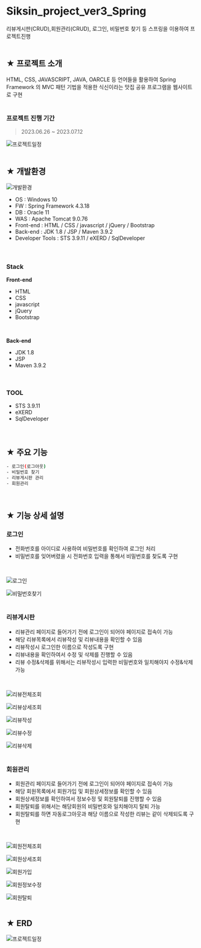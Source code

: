 # Siksin_project_ver3_Spring
리뷰게시판(CRUD),회원관리(CRUD), 로그인, 비밀번호 찾기 등 스프링을 이용하여 프로젝트진행
 <br><br> 
 
## ★ 프로젝트 소개
HTML, CSS, JAVASCRIPT, JAVA, OARCLE 등 언어들을 활용하여 Spring Framework 의 MVC 패턴 기법을 적용한 식신이라는 맛집 공유 프로그램을 웹사이트로 구현
<br><br>

### 프로젝트 진행 기간

>  2023.06.26 ~ 2023.07.12 <br>

![프로젝트일정](https://github.com/98jungwoo/Siksin_project_ver3_Spring/assets/126783518/e566d7d5-7c3b-4e84-a0af-c97a552ef86a)
<br><br>

## ★ 개발환경

![개발환경](https://github.com/98jungwoo/Siksin_project_ver3_Spring/assets/126783518/1647505d-48c6-48ca-a9b8-52744ee6d180)
<br> 

- OS : Windows 10 <br>
- FW : Spring Framework 4.3.18 <br>
- DB : Oracle 11 <br>
- WAS : Apache Tomcat 9.0.76
- Front-end : HTML / CSS / javascript / jQuery / Bootstrap  <br>
- Back-end : JDK 1.8 / JSP / Maven 3.9.2 <br>
- Developer Tools : STS 3.9.11 / eXERD / SqlDeveloper <br> 
<br><br>

### Stack

**Front-end**
<br>
- HTML
- CSS
- javascript
- jQuery
- Bootstrap
<br>

**Back-end** 
<br>
- JDK 1.8
- JSP
- Maven 3.9.2
<br>

###  TOOL
- STS 3.9.11 
- eXERD
- SqlDeveloper <br> 
<br><br>

## ★ 주요 기능 

```sh
- 로그인(로그아웃)
- 비밀번호 찾기
- 리뷰게시판 관리 
- 회원관리
```
<br>

	
## ★ 기능 상세 설명 

### 로그인
- 전화번호를 아이디로 사용하여 비밀번호를 확인하여 로그인 처리
- 비밀번호를 잊어버렸을 시 전화번호 입력을 통해서 비밀번호를 찾도록 구현
<br>

![로그인](https://github.com/98jungwoo/Siksin_project_ver3_Spring/assets/126783518/3fbb03cd-3ec7-4c00-9290-2341b23cb2ba)

![비밀번호찾기](https://github.com/98jungwoo/Siksin_project_ver3_Spring/assets/126783518/6fb669a5-4266-4aa7-b5eb-578c8eb84476)
 <br><br>

### 리뷰게시판
- 리뷰관리 페이지로 들어가기 전에 로그인이 되어야 페이지로 접속이 가능
- 해당 리뷰목록에서 리뷰작성 및 리뷰내용을 확인할 수 있음
- 리뷰작성시 로그인한 이름으로 작성도록 구현
- 리뷰내용을 확인하여서 수정 및 삭제를 진행할 수 있음
- 리뷰 수정&삭제를 위해서는 리뷰작성시 입력한 비밀번호와 일치해야지 수정&삭제 가능
 <br>
 
![리뷰전체조회](https://github.com/98jungwoo/Siksin_project_ver3_Spring/assets/126783518/f03ae0fb-2ac5-4694-8739-a76a58313f8c)

![리뷰상세조회](https://github.com/98jungwoo/Siksin_project_ver3_Spring/assets/126783518/ea8ad959-9e0b-4239-b45a-4fff9d43b6e6)

![리뷰작성](https://github.com/98jungwoo/Siksin_project_ver3_Spring/assets/126783518/2ca6d369-96c8-4a85-b72a-5cf0af6d2b4d)

![리뷰수정](https://github.com/98jungwoo/Siksin_project_ver3_Spring/assets/126783518/703642e1-514b-49c5-bf0d-b7126b16598d)

![리뷰삭제](https://github.com/98jungwoo/Siksin_project_ver3_Spring/assets/126783518/50007a53-b9ed-473a-86c1-57c840865ea2)
<br><br>

### 회원관리
- 회원관리 페이지로 들어가기 전에 로그인이 되어야 페이지로 접속이 가능
- 해당 회원목록에서 회원가입 및 회원상세정보를 확인할 수 있음
- 회원상세정보를 확인하여서 정보수정 및 회원탈퇴를 진행할 수 있음
- 회원탈퇴를 위해서는 해당회원의 비밀번호와 일치해야지 탈퇴 가능
- 회원탈퇴를 하면 자동로그아웃과 해당 이름으로 작성한 리뷰는 같이 삭제되도록 구현
<br>

![회원전체조회](https://github.com/98jungwoo/Siksin_project_ver3_Spring/assets/126783518/9e557eff-3071-4b04-8981-eb14197a6c5d)

![회원상세조회](https://github.com/98jungwoo/Siksin_project_ver3_Spring/assets/126783518/58ac66c9-5eee-4f6b-bdb5-a8772da64946)

![회원가입](https://github.com/98jungwoo/Siksin_project_ver3_Spring/assets/126783518/f1b6f709-0aae-406e-8abf-3b253151478a)

![회원정보수정](https://github.com/98jungwoo/Siksin_project_ver3_Spring/assets/126783518/2bb2f7b0-58d6-40e8-b682-2dbd1b267fd7)

![회원탈퇴](https://github.com/98jungwoo/Siksin_project_ver3_Spring/assets/126783518/68aa53ea-52f8-41b6-8726-51b34e814d14)
<br><br>


## ★ ERD

![프로젝트일정](https://github.com/98jungwoo/Siksin_project_ver3_Spring/assets/126783518/76fa88db-0ca3-4349-881e-97f0b2bd1852)
